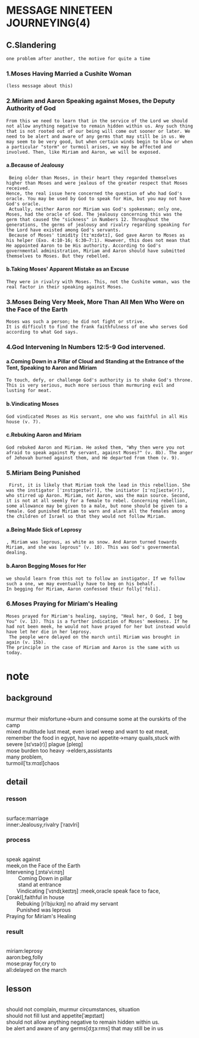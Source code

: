 # MESSAGE NINETEEN JOURNEYING(4)

## C.Slandering
	one problem after another, the motive for quite a time
### 1.Moses Having Married a Cushite Woman
	(less message about this)
### 2.Miriam and Aaron Speaking against Moses, the Deputy Authority of God

	From this we need to learn that in the service of the Lord we should not allow anything negative to remain hidden within us. Any such thing that is not rooted out of our being will come out sooner or later. We need to be alert and aware of any germs that may still be in us. We may seem to be very good, but when certain winds begin to blow or when a particular "storm" or turmoil arises, we may be affected and involved. Then, like Miriam and Aaron, we will be exposed.
	
#### a.Because of Jealousy
	 Being older than Moses, in their heart they regarded themselves higher than Moses and were jealous of the greater respect that Moses received. 
	Hence, the real issue here concerned the question of who had God's oracle. You may be used by God to speak for Him, but you may not have God's oracle.
	 Actually, neither Aaron nor Miriam was God's spokesman; only one, Moses, had the oracle of God. The jealousy concerning this was the germ that caused the "sickness" in Numbers 12. Throughout the generations, the germs of jealousy and rivalry regarding speaking for the Lord have existed among God's servants.
	 Because of Moses' timidity [tɪ'mɪdətɪ], God gave Aaron to Moses as his helper (Exo. 4:10-16; 6:30—7:1). However, this does not mean that He appointed Aaron to be His authority. According to God's governmental administration, Miriam and Aaron should have submitted themselves to Moses. But they rebelled.
#### b.Taking Moses' Apparent Mistake as an Excuse
	They were in rivalry with Moses. This, not the Cushite woman, was the real factor in their speaking against Moses.
### 3.Moses Being Very Meek, More Than All Men Who Were on the Face of the Earth
	Moses was such a person; he did not fight or strive.
	It is difficult to find the frank faithfulness of one who serves God according to what God says.
### 4.God Intervening In Numbers 12:5-9 God intervened.
#### a.Coming Down in a Pillar of Cloud and Standing at the Entrance of the Tent, Speaking to Aaron and Miriam
	To touch, defy, or challenge God's authority is to shake God's throne. This is very serious, much more serious than murmuring evil and lusting for meat.
#### b.Vindicating Moses
	God vindicated Moses as His servant, one who was faithful in all His house (v. 7). 
#### c.Rebuking Aaron and Miriam
	God rebuked Aaron and Miriam. He asked them, "Why then were you not afraid to speak against My servant, against Moses?" (v. 8b). The anger of Jehovah burned against them, and He departed from them (v. 9).
### 5.Miriam Being Punished
	 First, it is likely that Miriam took the lead in this rebellion. She was the instigator [ˈɪnstɪgeɪtə(r)], the initiator [ɪˈnɪʃieɪtə(r)], who stirred up Aaron. Miriam, not Aaron, was the main source. Second, it is not at all seemly for a female to rebel. Concerning rebellion, some allowance may be given to a male, but none should be given to a female. God punished Miriam to warn and alarm all the females among the children of Israel so that they would not follow Miriam.
#### a.Being Made Sick of Leprosy
	, Miriam was leprous, as white as snow. And Aaron turned towards Miriam, and she was leprous" (v. 10). This was God's governmental dealing.
#### b.Aaron Begging Moses for Her
	we should learn from this not to follow an instigator. If we follow such a one, we may eventually have to beg on his behalf.
	In begging for Miriam, Aaron confessed their folly[ˈfɒli]. 
### 6.Moses Praying for Miriam's Healing
	Moses prayed for Miriam's healing, saying, "Heal her, O God, I beg You" (v. 13). This is a further indication of Moses' meekness. If he had not been meek, he would not have prayed for her but instead would have let her die in her leprosy. 
	 The people were delayed on the march until Miriam was brought in again (v. 15b). 
	The principle in the case of Miriam and Aaron is the same with us today. 

# note 
## background
<br />murmur their misfortune->burn and consume some at the ourskirts of the camp
<br />mixed multitude lust meat, even israel weep and want to eat meat, remember the food in egypt, have no appetite->many quails,stuck with severe \[sɪˈvɪə(r)\] plague \[pleɪɡ\]
<br />mose burden too heavy ->elders,assistants
<br />many problem, 
<br />turmoil\[ˈtɜːmɔɪl\]chaos
## detail
### resson
<br />surface:marriage
<br />inner:Jealousy,rivalry \[ˈraɪvlri\]
### process
<br />speak against
<br />meek,on the Face of the Earth
<br />Intervening  \[ˌɪntəˈvi:nɪŋ\]
<br /> &emsp;&emsp;	Coming Down in pillar
<br />	&emsp;&emsp; stand at entrance
<br />	&emsp;&emsp;Vindicating [ˈvɪndɪˌkeɪtɪŋ] :meek,oracle speak face to face, [ˈɒrəkl],faithful in house
<br />	&emsp;&emsp;Rebuking [riˈbju:kɪŋ] no afraid my servant
<br />	&emsp;&emsp;Punished was leprous
<br />Praying for Miriam's Healing
### result
<br />miriam:leprosy
<br />aaron:beg,folly
<br />mose:pray for,cry to
<br />all:delayed on the march 
## lesson
<br />should not complain, murmur circumstances, situation
<br />should not fill lust and appetite\[ˈæpɪtaɪt\]
<br />should not allow anything negative to remain hidden within us.
<br />be alert and aware of any germs\[dʒɜ:rms\] that may still be in us